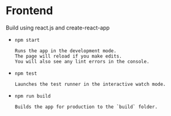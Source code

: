 # Frontend

Build using react.js and create-react-app

- `npm start`
    
      Runs the app in the development mode.
      The page will reload if you make edits.
      You will also see any lint errors in the console.

- `npm test`

      Launches the test runner in the interactive watch mode.

- `npm run build`

      Builds the app for production to the `build` folder.
